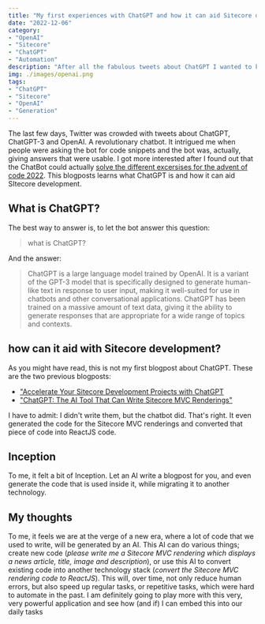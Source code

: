 ```yaml
---
title: "My first experiences with ChatGPT and how it can aid Sitecore development"
date: "2022-12-06"
category:
- "OpenAI"
- "Sitecore"
- "ChatGPT"
- "Automation"
description: "After all the fabulous tweets about ChatGPT I wanted to know how this worked and could aid Sitecore development"
img: ./images/openai.png
tags:
- "ChatGPT"
- "Sitecore"
- "OpenAI"
- "Generation"
---
```

The last few days, Twitter was crowded with tweets about ChatGPT, ChatGPT-3 and OpenAI. A revolutionary chatbot. It intrigued me when people were asking the bot for code snippets and the bot was, actually, giving answers that were usable. I got more interested after I found out that the ChatBot could actually [solve the different excersises for the advent of code 2022](https://note89.github.io/the-advent-of-code-ai-edition/). This blogposts learns what ChatGPT is and how it can aid SItecore development.

## What is ChatGPT?

The best way to answer is, to let the bot answer this question:

> what is ChatGPT?

And the answer:

> ChatGPT is a large language model trained by OpenAI. It is a variant of the GPT-3 model that is specifically designed to generate human-like text in response to user input, making it well-suited for use in chatbots and other conversational applications. ChatGPT has been trained on a massive amount of text data, giving it the ability to generate responses that are appropriate for a wide range of topics and contexts.

## how can it aid with Sitecore development?

As you might have read, this is not my first blogpost about ChatGPT. These are the two previous blogposts:

- ["Accelerate Your Sitecore Development Projects with ChatGPT](../accelerate-your-sitecore-development-projects-with-chatgpt)
- ["ChatGPT: The AI Tool That Can Write Sitecore MVC Renderings"](../chatgpt-the-ai-tool-that-can-write-sitecore-renderings/)

I have to admit: I didn't write them, but the chatbot did. That's right. It even generated the code for the Sitecore MVC renderings and converted that piece of code into ReactJS code.

## Inception

To me, it felt a bit of Inception. Let an AI write a blogpost for you, and even generate the code that is used inside it, while migrating it to another technology.

## My thoughts

To me, it feels we are at the verge of a new era, where a lot of code that we used to write, will be generated by an AI. This AI can do various things; create new code (*please write me a Sitecore MVC rendering which displays a news article, title, image and description*), or use this AI to convert existing code into another technology stack (*convert the Sitecore MVC rendering code to ReactJS*). This will, over time, not only reduce human errors, but also speed up regular tasks, or repetitive tasks, which were hard to automate in the past. I am definitely going to play more with this very, very powerful application and see how (and if) I can embed this into our daily tasks


